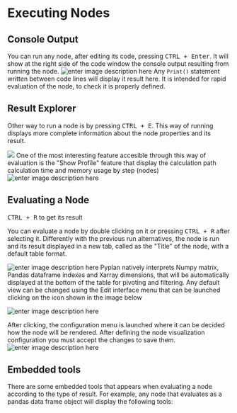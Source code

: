 
# Executing Nodes
## Console Output
You can run any node, after editing its code, pressing <kbd>CTRL + Enter</kbd>.
It will show at the right side of the code window the console output resulting from running the node.
![enter image description here](http://img.pyplan.org/Node-execution-code-tab.png)
Any `Print()` statement written between code lines will display it result here.
It is intended for rapid evaluation of the node, to check it is properly defined.

## Result Explorer
Other way to run a node is by pressing <kbd>CTRL + E</kbd>.
This way of running displays more complete information about the node properties and its result.

![](http://img.pyplan.org/Node-execution-profile.png)
One of the most interesting feature accesible through this way of evaluation is the "Show Profile" feature that display the calculation path calculation time and memory usage by step (nodes)
![enter image description here](http://img.pyplan.org/Node-execution-console+.png)

## Evaluating a Node
<kbd>CTRL + R</kbd> to get its result

You can evaluate a node by double clicking on it or pressing <kbd>CTRL + R</kbd> after selecting it.
Differently with the previous run alternatives, the node is run and its result displayed in a new tab, called as the "Title" of the node, with a default table format.

![enter image description here](http://img.pyplan.org/Node-execution-default.png)
Pyplan natively interprets Numpy matrix, Pandas dataframe indexes and Xarray dimensions, that will be automatically displayed at the bottom of the table for pivoting and filtering.
Any default view can be changed using the Edit interface menu that can be launched clicking on the icon shown in the image below

![enter image description here](http://img.pyplan.org/Node-execution-edit-interface.png)

After clicking, the configuration menu is launched where it can be decided how the node will be rendered. After defining the node visualization configuration you must accept the changes to save them.
![enter image description here](http://img.pyplan.org/Node-execution-edit-inter3.png)

## Embedded tools
There are some embedded tools that appears when evaluating a node according to the type of result.
For example, any node that evaluates as a pandas data frame object will display the following tools:

<!--stackedit_data:
eyJoaXN0b3J5IjpbLTEzODU1MDc5OTgsMjA1NzI5MzcyMSwyOD
U5NDYwNTAsLTQwNzE1NTY0NywtMTQ4NjIzOTc4OCw0NzczNTY4
NTIsMTI2OTExNTg2OCwtNDcyMjE4MjUwLC0zNzk5MTYwODAsLT
E4NTUzMjk5NzksMTQzNTUyNzI4MCwxMDgxMDc5NzQ1LDUwNTk1
MjI0MSw5NjAxMDg2LDExOTAzMjIxMDQsLTU0MjA1NzA0Ml19
-->